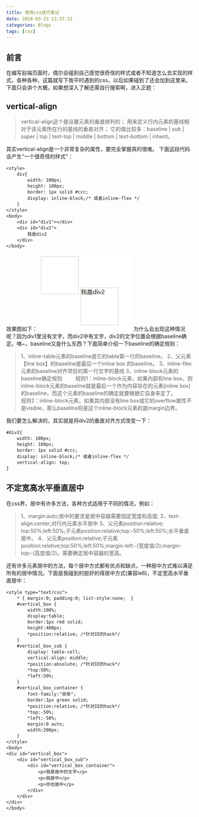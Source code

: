 ```yaml
---
title: 常用css技巧笔记
date: 2018-03-23 13:37:12
categories: Blogs
tags: [css]
---
```

## 前言
在编写前端页面时，偶尔会碰到自己感觉很奇怪的样式或者不知道怎么去实现的样式，各种各种，这篇就写下我平时遇到的css，以后如果碰到了还会加到这里来。<!--more-->
下面只会讲个大概，如果想深入了解还需自行搜索啊，进入正题：
## vertical-align
> vertical-align这个是设置元素的垂直排列的；
用来定义行内元素的基线相对于该元素所在行的基线的垂直对齐；
它的值比较多：baseline | sub | super | top | text-top | middle | bottom | text-bottom | inherit。

其实vertical-align是一个非常复杂的属性，要完全掌握真的很难。
下面这段代码会产生“一个很奇怪的样式”：
```
<style>
	div{
		width: 100px;
		height: 100px;
		border: 1px solid #ccc;
		display: inline-block;/* 或者inline-flex */
	}
</style>
<body>
	<div id="div1"></div>
	<div id="div2">
		我是div2
	</div>
</body>
```
效果图如下：
![div错位](/img/常用css笔记/1.png)
为什么会出现这种情况呢？因为div1里没有文字，而div2中有文字，div2的文字位置会根据baseline确定。咦~，baseline又是什么东西？下面简单介绍一下baseline的确定规则：
> 1、inline-table元素的baseline是它的table第一行的baseline。
2、父元素【line box】的baseline是最后一个inline box 的baseline。
3、inline-flex元素的baseline对齐项目的第一行文字的基线 
3、inline-block元素的baseline确定规则
&ensp;&ensp;&ensp;&ensp; 规则1：inline-block元素，如果内部有line box，则inline-block元素的baseline就是最后一个作为内容存在的元素[inline box]的baseline，而这个元素的baseline的确定就要根据它自身来定了。
&ensp;&ensp;&ensp;&ensp; 规则2：inline-block元素，如果其内部没有line box或它的overflow属性不是visible，那么baseline将是这个inline-block元素的底margin边界。

我们要怎么解决的，其实就是将div2的垂直对齐方式改变一下：
```
#div2{
	width: 100px;
	height: 100px;
	border: 1px solid #ccc;
	display: inline-block;/* 或者inline-flex */
	vertical-align: top;
}
```

## 不定宽高水平垂直居中
在css界，居中有许多方法，各种方式适用于不同的情况，例如：
> 1、margin:auto;居中的要求是居中容器需要固定宽度和高度; 
> 2、text-align:center;对行内元素水平居中
> 3、父元素position:relative; top:50%;left:50%;子元素position:relative;top:-50%;left:50%;水平垂直居中。
> 4、父元素position:relative;子元素position:relative;top:50%;left:50%;margin-left:-(宽度值/2);margin-top:-(高度值/2)。需要确定居中容器的宽高。

还有许多元素居中的方法，每个居中方式都有优点和缺点，一种居中方式难以满足所有的居中情况。下面是我碰到的挺好的得居中方式(兼容ie6)，不定宽高水平垂直居中：
```
<style type="text/css">
    * { margin:0; padding:0; list-style:none;  }
    #vertical_box {
        width:100%;
        display:table;
        border:1px red solid;
        height:400px;
        *position:relative; /*针对IE的hack*/
    }
    #vertical_box_sub {
        display: table-cell;
        vertical-align: middle;
        *position:absolute; /*针对IE的hack*/
        *top:50%;
        *left:50%;
    }
    #vertical_box_container {
        font-family:"宋体";
        border:1px green solid;
        *position:relative; /*针对IE的hack*/
        *top:-50%;
        *left:-50%;
        margin:0 auto;
        width:200px;
    }
</style>
<body>
<div id="vertical_box">
    <div id="vertical_box_sub">
        <div id="vertical_box_container">
            <p>我是居中的文字</p>
            <p>我居中</p>
            <p>你也居中</p>
        </div>
    </div>
</div>
</body>
```

